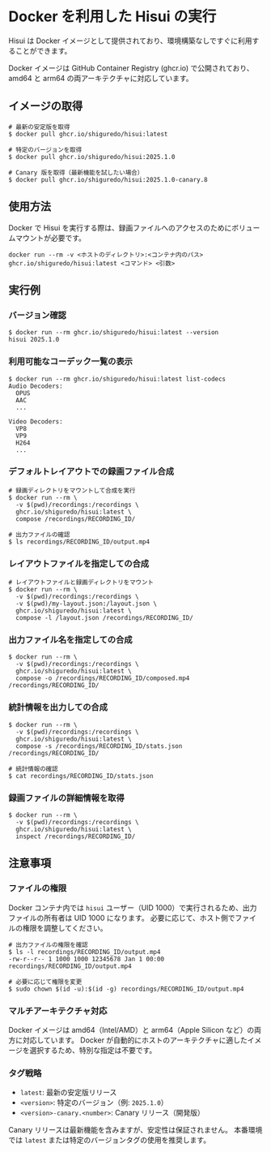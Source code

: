 # Docker を利用した Hisui の実行

Hisui は Docker イメージとして提供されており、環境構築なしですぐに利用することができます。

Docker イメージは GitHub Container Registry (ghcr.io) で公開されており、amd64 と arm64 の両アーキテクチャに対応しています。

## イメージの取得

```console
# 最新の安定版を取得
$ docker pull ghcr.io/shiguredo/hisui:latest

# 特定のバージョンを取得
$ docker pull ghcr.io/shiguredo/hisui:2025.1.0

# Canary 版を取得（最新機能を試したい場合）
$ docker pull ghcr.io/shiguredo/hisui:2025.1.0-canary.8
```

## 使用方法

Docker で Hisui を実行する際は、録画ファイルへのアクセスのためにボリュームマウントが必要です。

```console
docker run --rm -v <ホストのディレクトリ>:<コンテナ内のパス> ghcr.io/shiguredo/hisui:latest <コマンド> <引数>
```

## 実行例

### バージョン確認

```console
$ docker run --rm ghcr.io/shiguredo/hisui:latest --version
hisui 2025.1.0
```

### 利用可能なコーデック一覧の表示

```console
$ docker run --rm ghcr.io/shiguredo/hisui:latest list-codecs
Audio Decoders:
  OPUS
  AAC
  ...

Video Decoders:
  VP8
  VP9
  H264
  ...
```

### デフォルトレイアウトでの録画ファイル合成

```console
# 録画ディレクトリをマウントして合成を実行
$ docker run --rm \
  -v $(pwd)/recordings:/recordings \
  ghcr.io/shiguredo/hisui:latest \
  compose /recordings/RECORDING_ID/

# 出力ファイルの確認
$ ls recordings/RECORDING_ID/output.mp4
```

### レイアウトファイルを指定しての合成

```console
# レイアウトファイルと録画ディレクトリをマウント
$ docker run --rm \
  -v $(pwd)/recordings:/recordings \
  -v $(pwd)/my-layout.json:/layout.json \
  ghcr.io/shiguredo/hisui:latest \
  compose -l /layout.json /recordings/RECORDING_ID/
```

### 出力ファイル名を指定しての合成

```console
$ docker run --rm \
  -v $(pwd)/recordings:/recordings \
  ghcr.io/shiguredo/hisui:latest \
  compose -o /recordings/RECORDING_ID/composed.mp4 /recordings/RECORDING_ID/
```

### 統計情報を出力しての合成

```console
$ docker run --rm \
  -v $(pwd)/recordings:/recordings \
  ghcr.io/shiguredo/hisui:latest \
  compose -s /recordings/RECORDING_ID/stats.json /recordings/RECORDING_ID/

# 統計情報の確認
$ cat recordings/RECORDING_ID/stats.json
```

### 録画ファイルの詳細情報を取得

```console
$ docker run --rm \
  -v $(pwd)/recordings:/recordings \
  ghcr.io/shiguredo/hisui:latest \
  inspect /recordings/RECORDING_ID/
```

## 注意事項

### ファイルの権限

Docker コンテナ内では `hisui` ユーザー（UID 1000）で実行されるため、出力ファイルの所有者は UID 1000 になります。
必要に応じて、ホスト側でファイルの権限を調整してください。

```console
# 出力ファイルの権限を確認
$ ls -l recordings/RECORDING_ID/output.mp4
-rw-r--r-- 1 1000 1000 12345678 Jan 1 00:00 recordings/RECORDING_ID/output.mp4

# 必要に応じて権限を変更
$ sudo chown $(id -u):$(id -g) recordings/RECORDING_ID/output.mp4
```

### マルチアーキテクチャ対応

Docker イメージは amd64（Intel/AMD）と arm64（Apple Silicon など）の両方に対応しています。
Docker が自動的にホストのアーキテクチャに適したイメージを選択するため、特別な指定は不要です。

### タグ戦略

- `latest`: 最新の安定版リリース
- `<version>`: 特定のバージョン（例: `2025.1.0`）
- `<version>-canary.<number>`: Canary リリース（開発版）

Canary リリースは最新機能を含みますが、安定性は保証されません。
本番環境では `latest` または特定のバージョンタグの使用を推奨します。